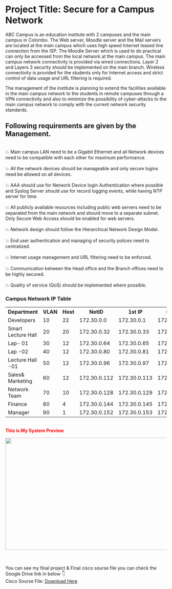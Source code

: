 # Project Title: <b> Secure for a Campus Network </B>

ABC Campus is an education institute with 2 campuses and the main campus in Colombo. The Web server, Moodle server and the Mail servers are located at the main campus which uses high speed Internet leased line connection from the ISP. The Moodle Server which is used to do practical can only be accessed from the local network at the main campus. The main campus network connectivity is provided via wired connections. Layer 2 and Layers 3 security should be implemented on the main branch. Wireless connectivity is provided for the students only for Internet access and strict control of data usage and URL filtering is required.

The management of the institute is planning to extend the facilities available in the main campus network to the students in remote campuses through a VPN connectivity and also to minimize the possibility of cyber-attacks to the main campus network to comply with the current network security standards.
<h2> Following requirements are given by the Management. </h2>
<br> 💥	Main campus LAN need to be a Gigabit Ethernet and all Network devices need to be compatible with each other for maximum performance. </br>
<br> 💥	All the network devices should be manageable and only secure logins need be allowed on all devices.</br>
<br> 💥	AAA should use for Network Device login Authentication where possible and Syslog Server should use for record logging events, while having NTP server for time.</br>
<br> 💥	All publicly available resources including public web servers need to be separated from the main network and should move to a separate subnet. Only Secure Web Access should be enabled for web servers.</br>
<br> 💥	Network design should follow the Hierarchical Network Design Model. </br>
<br> 💥	End user authentication and managing of security polices need to centralized.</br> 
<br> 💥	Internet usage management and URL filtering need to be enforced.</br>
<br> 💥	Communication between the Head office and the Branch offices need to be highly secured.</br>
<br> 💥	Quality of service (QoS) should be implemented where possible.</br>


<head>
    <meta charset="UTF-8">
    <meta name="viewport" content="width=device-width, initial-scale=1.0">
    <h3>Campus Network IP Table </h3>
    
</head>
<body>

<table>
    <tr>
        <th>Department</th>
        <th>VLAN</th>
        <th>Host</th>
        <th>NetID</th>
        <th>1st IP</th>
        <th>Last IP</th>
        <th>Broadcast IP</th>
        <th>Subnet Mask</th>
    </tr>
    <tr>
        <td>Developers</td>
        <td>10</td>
        <td>22</td>
        <td>172.30.0.0</td>
        <td>172.30.0.1</td>
        <td>172.30.0.30</td>
        <td>172.30.0.31</td>
        <td>255.255.255.224</td>
    </tr>
    <tr>
        <td>Smart Lecture Hall</td>
        <td>20</td>
        <td>20</td>
        <td>172.30.0.32</td>
        <td>172.30.0.33</td>
        <td>172.30.0.62</td>
        <td>172.30.0.63</td>
        <td>255.255.255.224</td>
    </tr>
    <tr>
        <td>Lap- 01</td>
        <td>30</td>
        <td>12</td>
        <td>172.30.0.64</td>
        <td>172.30.0.65</td>
        <td>172.30.0.78</td>
        <td>172.30.0.79</td>
        <td>255.255.255.240</td>
    </tr>
    <tr>
        <td>Lap -02</td>
        <td>40</td>
        <td>12</td>
        <td>172.30.0.80</td>
        <td>172.30.0.81</td>
        <td>172.30.0.94</td>
        <td>172.30.0.95</td>
        <td>255.255.255.240</td>
    </tr>
    <tr>
        <td>Lecture Hall -01</td>
        <td>50</td>
        <td>12</td>
        <td>172.30.0.96</td>
        <td>172.30.0.97</td>
        <td>172.30.0.110</td>
        <td>172.30.0.111</td>
        <td>255.255.255.240</td>
    </tr>
    <tr>
        <td>Sales& Marketing</td>
        <td>60</td>
        <td>12</td>
        <td>172.30.0.112</td>
        <td>172.30.0.113</td>
        <td>172.30.0.126</td>
        <td>172.30.0.127</td>
        <td>255.255.255.240</td>
    </tr>
    <tr>
        <td>Network Team</td>
        <td>70</td>
        <td>10</td>
        <td>172.30.0.128</td>
        <td>172.30.0.129</td>
        <td>172.30.0.142</td>
        <td>172.30.0.143</td>
        <td>255.255.255.240</td>
    </tr>
     <tr>
        <td>Finance</td>
        <td>80</td>
        <td>4</td>
        <td>172.30.0.144</td>
        <td>172.30.0.145</td>
        <td>172.30.0.150</td>
        <td>172.30.0.151</td>
        <td>255.255.255.248</td>
    </tr>
     <tr>
        <td>Manager</td>
        <td>90</td>
        <td>1</td>
        <td>172.30.0.152</td>
        <td>172.30.0.153</td>
        <td>172.30.0.154</td>
        <td>1792.30.0.155</td>
        <td>255.255.255.252</td>
    </tr>
</table>

</body>
</html>

<br> <b> <font color="red"> This is My System Preview </font> </b> </br>

<head>
    <meta charset="UTF-8">
    <meta name="viewport" content="width=device-width, initial-scale=1.0">
    
</head>
<body>
      <img src="https://github.com/fairoosfa/Batsol-Network-Final-Project/assets/133477567/a9ae9082-f969-4205-a942-d3a558272dfb) alt="Description of the image" width="800" height="350">
  
<br> </br>
  You can see my final project & Final cisco sourse file you can check the Google Drive link in below 👇
  <br> Cisco Sourse File: <a href="https://drive.google.com/file/d/1pOynDIR2q-Z-mJK7bUZNRfmorUkiFtsn/view?usp=sharing"> Download Here</a> 

   




